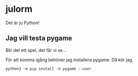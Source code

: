 # julorm
Det är ju Python!

## Jag vill testa pygame
Blir det ett spel, det får vi se...

För att komma igång behöver jag installera pygame. Då kör jag.
```
python3 -m pip install -U pygame --user
```